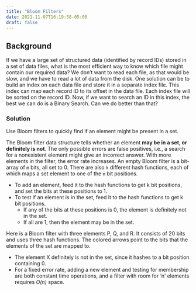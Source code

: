 ```yaml
---
title: "Bloom Filters"
date: 2021-11-07T16:19:58-05:00
draft: false
---
```

## Background

If we have a large set of structured data (identified by record IDs) stored in a set of data files, what is the most efficient way to know which file might contain our required data? We don’t want to read each file, as that would be slow, and we have to read a lot of data from the disk. One solution can be to build an index on each data file and store it in a separate index file. This index can map each record ID to its offset in the data file. Each index file will be sorted on the record ID. Now, if we want to search an ID in this index, the best we can do is a Binary Search. Can we do better than that?

### Solution

Use Bloom filters to quickly find if an element might be present in a set.

The Bloom filter data structure tells whether an element **may be in a set, or definitely is not**. The only possible errors are false positives, i.e., a search for a nonexistent element might give an incorrect answer. With more elements in the filter, the error rate increases. An empty Bloom filter is a bit-array of `m` bits, all set to 0. There are also `k` different hash functions, each of which maps a set element to one of the `m` bit positions.

- To add an element, feed it to the hash functions to get k bit positions, and set the bits at these positions to 1.
- To test if an element is in the set, feed it to the hash functions to get k bit positions.
  - If any of the bits at these positions is 0, the element is definitely not in the set.
  - If all are 1, then the element may be in the set.

Here is a Bloom filter with three elements P, Q, and R. It consists of 20 bits and uses three hash functions. The colored arrows point to the bits that the elements of the set are mapped to.

- The element X definitely is not in the set, since it hashes to a bit position containing 0.
- For a fixed error rate, adding a new element and testing for membership are both constant time operations, and a filter with room for ‘n’ elements requires *O(n)* space.
